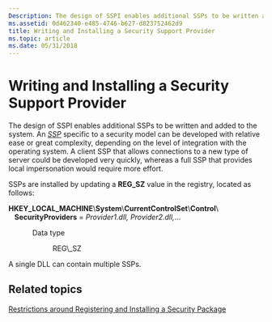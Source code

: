 ```yaml
---
Description: The design of SSPI enables additional SSPs to be written and added to the system.
ms.assetid: 0d462340-e485-4746-b627-d823752462d9
title: Writing and Installing a Security Support Provider
ms.topic: article
ms.date: 05/31/2018
---
```


# Writing and Installing a Security Support Provider

The design of SSPI enables additional SSPs to be written and added to the system. An [*SSP*](https://msdn.microsoft.com/library/ms721625(v=VS.85).aspx) specific to a security model can be developed with relative ease or great complexity, depending on the level of integration with the operating system. A client SSP that allows connections to a new type of server could be developed very quickly, whereas a full SSP that provides local impersonation would require more effort.

SSPs are installed by updating a **REG\_SZ** value in the registry, located as follows:

**HKEY\_LOCAL\_MACHINE**\\**System**\\**CurrentControlSet**\\**Control**\\    **SecurityProviders** = *Provider1.dll, Provider2.dll,*…<dl> <dt>

            Data type
</dt> <dd>            REG\_SZ</dd> </dl>

A single DLL can contain multiple SSPs.

## Related topics

<dl> <dt>

[Restrictions around Registering and Installing a Security Package](restrictions-around-registering-and-installing-a-security-package.md)
</dt> </dl>

 

 



